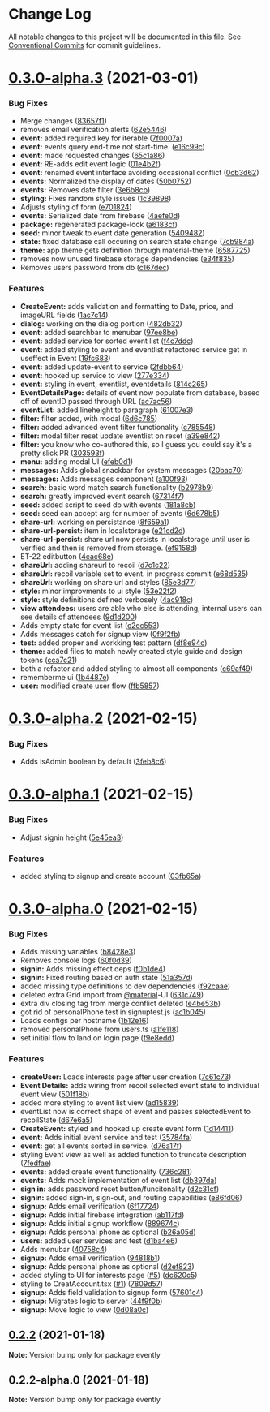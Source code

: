 # Change Log

All notable changes to this project will be documented in this file.
See [Conventional Commits](https://conventionalcommits.org) for commit guidelines.

# [0.3.0-alpha.3](https://github.com/ConcordUSA/engineering-training-2021a/compare/v0.3.0-alpha.2...v0.3.0-alpha.3) (2021-03-01)


### Bug Fixes

* Merge changes ([83657f1](https://github.com/ConcordUSA/engineering-training-2021a/commit/83657f1fbdb5d8fd5c119db95befcfc969b99de2))
* removes email verification alerts ([62e5446](https://github.com/ConcordUSA/engineering-training-2021a/commit/62e5446e11c7887fc57109fd97deea867cf950da))
* **event:** added required key for iterable ([7f0007a](https://github.com/ConcordUSA/engineering-training-2021a/commit/7f0007a83f74ad7eeb3dbf8c04bc0c44f2cda074))
* **event:** events query end-time not start-time. ([e16c99c](https://github.com/ConcordUSA/engineering-training-2021a/commit/e16c99c9a14449ed3f885c509772b05c70f6f357))
* **event:** made requested changes ([65c1a86](https://github.com/ConcordUSA/engineering-training-2021a/commit/65c1a8673fb9f60b3eb45816b355a82b28acf94e))
* **event:** RE-adds edit event logic ([01e4b2f](https://github.com/ConcordUSA/engineering-training-2021a/commit/01e4b2fb5eed643961e54c5cefbc85a5067b710a))
* **event:** renamed event interface avoiding occasional conflict ([0cb3d62](https://github.com/ConcordUSA/engineering-training-2021a/commit/0cb3d6219891b6f8e956ed86350bd9d68f72b882))
* **events:** Normalized the display of dates ([50b0752](https://github.com/ConcordUSA/engineering-training-2021a/commit/50b0752bcb117b2e1a0b803bdd3f9d06c52b5940))
* **events:** Removes date filter ([3e6b8cb](https://github.com/ConcordUSA/engineering-training-2021a/commit/3e6b8cb3d7266a912464f888df921a5206a6abe1))
* **styling:** Fixes random style issues ([1c39898](https://github.com/ConcordUSA/engineering-training-2021a/commit/1c39898f6370c0ffb3856a81e0b64ae22b03f97e))
* Adjusts styling of form ([e701824](https://github.com/ConcordUSA/engineering-training-2021a/commit/e701824530f4e6cbe50ec5dbe6f7a65e1c2a988e))
* **events:** Serialized date from firebase ([4aefe0d](https://github.com/ConcordUSA/engineering-training-2021a/commit/4aefe0d35e25144ce6080968e4205b077944291a))
* **package:** regenerated package-lock ([a6183cf](https://github.com/ConcordUSA/engineering-training-2021a/commit/a6183cf2eb69fa71d486881e6cfb994092d35d19))
* **seed:** minor tweak to event date generation ([5409482](https://github.com/ConcordUSA/engineering-training-2021a/commit/5409482591e8c96d2082e51889c66e8c2e0ee243))
* **state:** fixed database call occuring on search state change ([7cb984a](https://github.com/ConcordUSA/engineering-training-2021a/commit/7cb984ae2c5314df2aebf81d127f88f279cb618a))
* **theme:** app theme gets definition through material-theme ([6587725](https://github.com/ConcordUSA/engineering-training-2021a/commit/6587725bdf3dd502de4289413b911c260937b988))
* removes now unused firebase storage dependencies ([e34f835](https://github.com/ConcordUSA/engineering-training-2021a/commit/e34f83586174e602f1c49f46fa0ab00d3540cd1a))
* Removes users password from db ([c167dec](https://github.com/ConcordUSA/engineering-training-2021a/commit/c167dec1f422b747f2c8d47c1239ad1b1bd45f53))


### Features

* **CreateEvent:** adds validation and formatting to Date, price, and imageURL fields ([1ac7c14](https://github.com/ConcordUSA/engineering-training-2021a/commit/1ac7c14e4a6ec5d28edd05271bb53041921c71fb))
* **dialog:** working on the dialog portion ([482db32](https://github.com/ConcordUSA/engineering-training-2021a/commit/482db326347b9ae332c4342b694c7ce7bad560ef))
* **event:** added searchbar to menubar ([97ee8be](https://github.com/ConcordUSA/engineering-training-2021a/commit/97ee8bebf2512ae62bea91b7f879ed40056fc8e0))
* **event:** added service for sorted event list ([f4c7ddc](https://github.com/ConcordUSA/engineering-training-2021a/commit/f4c7ddc4ed9a702812d16b6977c5133d9c64b0d3))
* **event:** added styling to event and eventlist refactored service get in useffect in Event ([19fc683](https://github.com/ConcordUSA/engineering-training-2021a/commit/19fc683fc0b55de64a4a4d97bb26f8a5f3e8cf46))
* **event:** added update-event to service ([2fdbb64](https://github.com/ConcordUSA/engineering-training-2021a/commit/2fdbb64bf406c2e6c7c08448e1a27a0bdd88f5a5))
* **event:** hooked up service to view ([277e334](https://github.com/ConcordUSA/engineering-training-2021a/commit/277e334377dd32df7e42427d9c29f6675d8ca7bd))
* **event:** styling in event, eventlist, eventdetails ([814c265](https://github.com/ConcordUSA/engineering-training-2021a/commit/814c2655ce47b7bfff5cc794a945299068b7b157))
* **EventDetailsPage:** details of event now populate from database, based off of eventID passed through URL ([ac7ac56](https://github.com/ConcordUSA/engineering-training-2021a/commit/ac7ac56c26c91a4eb4c76d8edd3146cd9ff139e2))
* **eventList:** added lineheight to paragraph ([61007e3](https://github.com/ConcordUSA/engineering-training-2021a/commit/61007e3e51cc6de6aa0b25afa460bf82b812803c))
* **filter:**  filter added, with modal ([6d6c785](https://github.com/ConcordUSA/engineering-training-2021a/commit/6d6c785c276334fc5a1a68f9b67eb1937ff53a0b))
* **filter:** added advanced event filter functionality ([c785548](https://github.com/ConcordUSA/engineering-training-2021a/commit/c78554824752f6d9c637e1ae2eaa1e80d32cc0cc))
* **filter:** modal filter reset update eventlist on reset ([a39e842](https://github.com/ConcordUSA/engineering-training-2021a/commit/a39e842af57d84eb9f47f22b573c0bd539e88153))
* **filter:** you know who co-authored this, so I guess you could say it's a pretty slick PR ([303593f](https://github.com/ConcordUSA/engineering-training-2021a/commit/303593f99648cb68141f72449023aee5bd3a3e89))
* **menu:** adding modal UI ([efeb0d1](https://github.com/ConcordUSA/engineering-training-2021a/commit/efeb0d18ba301a8b945e454dee6a5b09a1026e01))
* **messages:** Adds global snackbar for system messages ([20bac70](https://github.com/ConcordUSA/engineering-training-2021a/commit/20bac70fc3023e6642ce1a77492462127a9269fd))
* **messages:** Adds messages component ([a100f93](https://github.com/ConcordUSA/engineering-training-2021a/commit/a100f93d4f771cd866372630d4d2d94d0ebded17))
* **search:** basic word match search functionality ([b2978b9](https://github.com/ConcordUSA/engineering-training-2021a/commit/b2978b96a25f6187411cb709dc85c81718b5f8e7))
* **search:** greatly improved event search ([67314f7](https://github.com/ConcordUSA/engineering-training-2021a/commit/67314f70cf5206365a752a0302e7b57bcf706fcb))
* **seed:** added script to seed db with events ([181a8cb](https://github.com/ConcordUSA/engineering-training-2021a/commit/181a8cb23b2ec4159ea0a42e1fd8ce27e19cc81d))
* **seed:** seed can accept arg for number of events ([6d678b5](https://github.com/ConcordUSA/engineering-training-2021a/commit/6d678b5d3e81e2dcaa871cb5dc38de84e377d766))
* **share-url:** working on persistance ([8f659a1](https://github.com/ConcordUSA/engineering-training-2021a/commit/8f659a1bf873ac3be5587ee33ad2450987d4acc2))
* **share-url-persist:** item in localstorage ([e21cd2d](https://github.com/ConcordUSA/engineering-training-2021a/commit/e21cd2daae3ddcd7549a81cc35729a7a6ecb3cbb))
* **share-url-persist:** share url now persists in localstorage until user is verified and then is removed from storage. ([ef9158d](https://github.com/ConcordUSA/engineering-training-2021a/commit/ef9158d842d9dbcb4699dbaddc7d19d98e93ed04))
* ET-22 editbutton ([4cac68e](https://github.com/ConcordUSA/engineering-training-2021a/commit/4cac68e681551d32cc57c02b6579474cd445adaa))
* **shareUrl:** adding shareurl to recoil ([d7c1c22](https://github.com/ConcordUSA/engineering-training-2021a/commit/d7c1c22abed0e830a780ab87996f61d997fb5bd8))
* **shareUrl:** recoil variable set to event. in progress commit ([e68d535](https://github.com/ConcordUSA/engineering-training-2021a/commit/e68d53508b55ee7af834e87e97fd3f05fd24a4ae))
* **shareUrl:** working on share url and styles ([85e3d77](https://github.com/ConcordUSA/engineering-training-2021a/commit/85e3d7729cfeafcf2b8ba62ba757e6fb55ae7805))
* **style:** minor improvments to ui style ([53e22f2](https://github.com/ConcordUSA/engineering-training-2021a/commit/53e22f20792706f3f5d33ab2162d59ade356dddc))
* **style:** style definitions defined verbosely ([4ac918c](https://github.com/ConcordUSA/engineering-training-2021a/commit/4ac918ce9336a3d359a5e5fbe23461d5c9930fe1))
* **view attendees:** users are able who else is attending, internal users can see details of attendees ([9d1d200](https://github.com/ConcordUSA/engineering-training-2021a/commit/9d1d20000aeb280219a04d0cf3ac0441729c19e0))
* Adds empty state for event list ([c2ec553](https://github.com/ConcordUSA/engineering-training-2021a/commit/c2ec5535b508c4d456b3c93f790124ab5f0c109e))
* Adds messages catch for signup view ([0f9f2fb](https://github.com/ConcordUSA/engineering-training-2021a/commit/0f9f2fb1a5bd0eafa995b2c14adb9b8866b8cce1))
* **test:** added proper and workking test pattern ([df8e94c](https://github.com/ConcordUSA/engineering-training-2021a/commit/df8e94c57a6b0e13c5707ea9a65691ed9942fead))
* **theme:** added files to match newly created style guide and design tokens ([cca7c21](https://github.com/ConcordUSA/engineering-training-2021a/commit/cca7c2186113012cf83237283a42b2535a998cf6))
* both a refactor and added styling to almost all components ([c69af49](https://github.com/ConcordUSA/engineering-training-2021a/commit/c69af491b931a33f5f896948b18508ae52d616e3))
* rememberme ui ([1b4487e](https://github.com/ConcordUSA/engineering-training-2021a/commit/1b4487eb149c6f023bc11de5fa55105d9287f91c))
* **user:** modified create user flow ([ffb5857](https://github.com/ConcordUSA/engineering-training-2021a/commit/ffb58577d808f376f945ff585c288d7136c6cf02))





# [0.3.0-alpha.2](https://github.com/ConcordUSA/engineering-training-2021a/compare/v0.3.0-alpha.1...v0.3.0-alpha.2) (2021-02-15)


### Bug Fixes

* Adds isAdmin boolean by default ([3feb8c6](https://github.com/ConcordUSA/engineering-training-2021a/commit/3feb8c6766a546c7ac41a33577aaab5cd002df8d))





# [0.3.0-alpha.1](https://github.com/ConcordUSA/engineering-training-2021a/compare/v0.3.0-alpha.0...v0.3.0-alpha.1) (2021-02-15)


### Bug Fixes

* Adjust signin height ([5e45ea3](https://github.com/ConcordUSA/engineering-training-2021a/commit/5e45ea3ed21a9c6e51a110822c7ab76c8f84a29d))


### Features

* added styling to signup and create account ([03fb65a](https://github.com/ConcordUSA/engineering-training-2021a/commit/03fb65a643a8923630d5ad31fc8a504243a8ab14))





# [0.3.0-alpha.0](https://github.com/ConcordUSA/engineering-training-2021a/compare/v0.2.2...v0.3.0-alpha.0) (2021-02-15)


### Bug Fixes

* Adds missing variables ([b8428e3](https://github.com/ConcordUSA/engineering-training-2021a/commit/b8428e3b42e367f4ef72aa454915c95345bb08e7))
* Removes console logs ([60f0d39](https://github.com/ConcordUSA/engineering-training-2021a/commit/60f0d39b7c9badf528c681e209f2e7824fc2738e))
* **signin:** Adds missing effect deps ([f0b1de4](https://github.com/ConcordUSA/engineering-training-2021a/commit/f0b1de452f8efdd364fb37ccee31c40e382071b4))
* **signin:** Fixed routing based on auth state ([51a357d](https://github.com/ConcordUSA/engineering-training-2021a/commit/51a357d01013a8b6f74438d72ef4985a61e72fd7))
* added missing type definitions to dev dependencies ([f92caae](https://github.com/ConcordUSA/engineering-training-2021a/commit/f92caae35503dec16cee55daac65d85e4a93cd5b))
* deleted extra Grid import from [@material](https://github.com/material)-UI ([631c749](https://github.com/ConcordUSA/engineering-training-2021a/commit/631c749ef21109c6543991d35e0f5336f9435b59))
* extra div closing tag from merge conflict deleted ([e4be53b](https://github.com/ConcordUSA/engineering-training-2021a/commit/e4be53bd7954e1b403beb166f1f1da44b4503bfb))
* got rid of personalPhone test in signuptest.js ([ac1b045](https://github.com/ConcordUSA/engineering-training-2021a/commit/ac1b0459a4833576d49a3c0a36915fc8fdefcf08))
* Loads configs per hostname ([1b12e16](https://github.com/ConcordUSA/engineering-training-2021a/commit/1b12e1636ae342d2e8f4e467ca3efa3300dc5988))
* removed personalPhone from users.ts ([a1fe118](https://github.com/ConcordUSA/engineering-training-2021a/commit/a1fe118a440777e8985784aae677384f45eb6b13))
* set initial flow to land on login page ([f9e8edd](https://github.com/ConcordUSA/engineering-training-2021a/commit/f9e8edd5716373d2b1e37615466f4ee6ebf5ea68))


### Features

* **createUser:** Loads interests page after user creation ([7c61c73](https://github.com/ConcordUSA/engineering-training-2021a/commit/7c61c737a6d6af9c3e8d9da35b30ec53362bc2fd))
* **Event Details:** adds wiring from recoil selected event state to individual event view ([501f18b](https://github.com/ConcordUSA/engineering-training-2021a/commit/501f18b36100abf8966ad42a20ed73695b356c28))
* added more styling to event list view ([ad15839](https://github.com/ConcordUSA/engineering-training-2021a/commit/ad158392a153b0fda5928c4eafdbd5eaf8cdc106))
* eventList now is correct shape of event and passes selectedEvent to recoilState ([d67e6a5](https://github.com/ConcordUSA/engineering-training-2021a/commit/d67e6a5fbd913ec8358641903267829eb21876ab))
* **CreateEvent:** styled and hooked up create event form ([1d14411](https://github.com/ConcordUSA/engineering-training-2021a/commit/1d14411c4305ea583e555b88f65861cb2b265b5d))
* **event:** Adds initial event service and test ([35784fa](https://github.com/ConcordUSA/engineering-training-2021a/commit/35784fa3a359a0ed1e0d0c29afb9efd6a1d2acd4))
* **event:** get all events sorted in service. ([d76a17f](https://github.com/ConcordUSA/engineering-training-2021a/commit/d76a17f9044dbf70c777f7c738060326707159c5))
* styling Event view as well as added function to truncate description ([7fedfae](https://github.com/ConcordUSA/engineering-training-2021a/commit/7fedfaeaeb61305d7e5c1e5a3db48458d893e189))
* **events:** added create event functionality ([736c281](https://github.com/ConcordUSA/engineering-training-2021a/commit/736c2811c2ba7296d25467a4465a51be3337cc47))
* **events:** Adds mock implementation of event list ([db397da](https://github.com/ConcordUSA/engineering-training-2021a/commit/db397dadac72a0987f8c3a70da2f71bc32164010))
* **sign in:** adds password reset button/funcitonality ([d2c31cf](https://github.com/ConcordUSA/engineering-training-2021a/commit/d2c31cf418bbd87e2ec80744f7f7aad5054c0376))
* **signin:** added sign-in, sign-out, and routing capabilities ([e86fd06](https://github.com/ConcordUSA/engineering-training-2021a/commit/e86fd06431a2d81ccc623b7364c54654b6600e9f))
* **signup:** Adds email verification ([6f17724](https://github.com/ConcordUSA/engineering-training-2021a/commit/6f17724734477e03f188c63880bd0f3a8f407afe))
* **signup:** Adds initial firebase integration ([ab117fd](https://github.com/ConcordUSA/engineering-training-2021a/commit/ab117fd22a22643ffbe2398b93c922bf5e9804b0))
* **signup:** Adds initial signup workflow ([889674c](https://github.com/ConcordUSA/engineering-training-2021a/commit/889674c14868784c3af3b6ea5edbb4f3d3b622e6))
* **signup:** Adds personal phone as optional ([b26a05d](https://github.com/ConcordUSA/engineering-training-2021a/commit/b26a05d475654ed0ea207cfe28b9bbaa01295d01))
* **users:** added user services and test ([d1ba4e6](https://github.com/ConcordUSA/engineering-training-2021a/commit/d1ba4e6adf61539b1ff306c1f4ff24cc71dbc85c))
* Adds menubar ([40758c4](https://github.com/ConcordUSA/engineering-training-2021a/commit/40758c4a722da3cc2a4c7836f2be83c9cc756e46))
* **signup:** Adds email verification ([94818b1](https://github.com/ConcordUSA/engineering-training-2021a/commit/94818b1afa792cba689d7ef4d46e45961f5eb602))
* **signup:** Adds personal phone as optional ([d2ef823](https://github.com/ConcordUSA/engineering-training-2021a/commit/d2ef8238ec7e25e8bd865570036bb18d138f6bfb))
* added styling to UI for interests page ([#5](https://github.com/ConcordUSA/engineering-training-2021a/issues/5)) ([dc620c5](https://github.com/ConcordUSA/engineering-training-2021a/commit/dc620c58a1915e74072bdf56788834381a45b167))
* styling to CreatAccount.tsx ([#1](https://github.com/ConcordUSA/engineering-training-2021a/issues/1)) ([7809d57](https://github.com/ConcordUSA/engineering-training-2021a/commit/7809d57a15a09fb2c8f22962a0f5941db751a6a2))
* **signup:** Adds field validation to signup form ([57601c4](https://github.com/ConcordUSA/engineering-training-2021a/commit/57601c46851bb5596221fa6f662dd27d32d9e937))
* **signup:** Migrates logic to server ([44f9f0b](https://github.com/ConcordUSA/engineering-training-2021a/commit/44f9f0bd7d655d8754534a58a58cd324e422008b))
* **signup:** Move logic to view ([0d08a0c](https://github.com/ConcordUSA/engineering-training-2021a/commit/0d08a0c738b32f0b7f388572374715c7de4efbec))





## [0.2.2](https://github.com/ConcordUSA/engineering-training-2021a/compare/v0.2.2-alpha.0...v0.2.2) (2021-01-18)

**Note:** Version bump only for package evently





## 0.2.2-alpha.0 (2021-01-18)

**Note:** Version bump only for package evently

